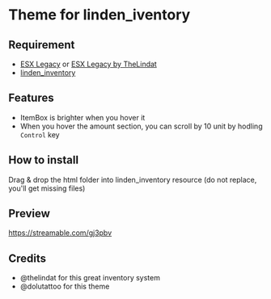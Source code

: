 # Theme for linden_iventory

 ## Requirement
  - <a href='https://github.com/esx-framework/es_extended/tree/legacy'>ESX Legacy</a> or <a href='https://github.com/thelindat/es_extended'>ESX Legacy by TheLindat</a>
  - <a href='https://github.com/thelindat/linden_inventory'>linden_inventory</a>

 ## Features
  - ItemBox is brighter when you hover it
  - When you hover the amount section, you can scroll by 10 unit by hodling `Control` key

 ## How to install 
  Drag & drop the html folder into linden_inventory resource (do not replace, you'll get missing files)

 ## Preview
  https://streamable.com/gj3pbv

 ## Credits
  - @thelindat for this great inventory system
  - @dolutattoo for this theme
